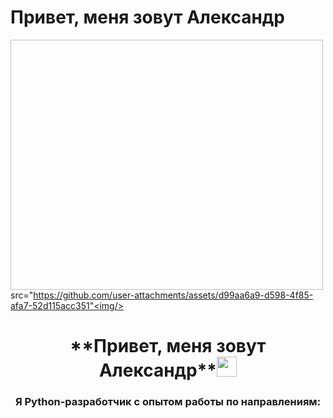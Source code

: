 # **Привет, меня зовут Александр**
<img align="left" width="500" height="400"> src="https://github.com/user-attachments/assets/d99aa6a9-d598-4f85-afa7-52d115acc351"<img/>
<h1 align="center">**Привет, меня зовут Александр**<img src="https://github.com/blackcater/blackcater/raw/main/images/Hi.gif" height="32"/></h1>
<h3 align="center">Я Python-разработчик с опытом работы по направлениям:</h3> 
